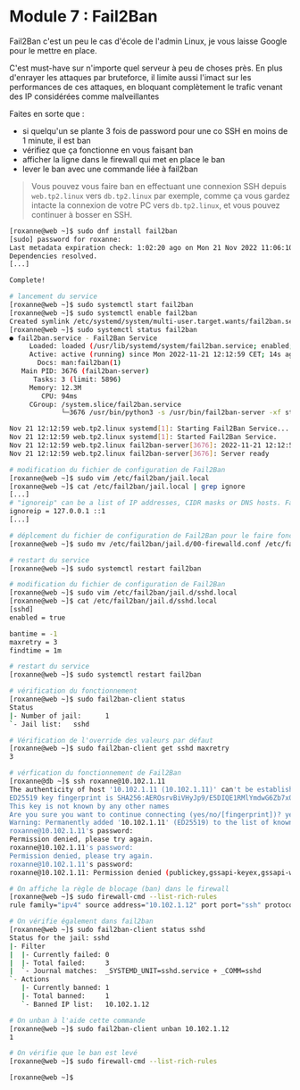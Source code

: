 # Module 7 : Fail2Ban

Fail2Ban c'est un peu le cas d'école de l'admin Linux, je vous laisse Google pour le mettre en place.

C'est must-have sur n'importe quel serveur à peu de choses près. En plus d'enrayer les attaques par bruteforce, il limite aussi l'imact sur les performances de ces attaques, en bloquant complètement le trafic venant des IP considérées comme malveillantes

Faites en sorte que :

- si quelqu'un se plante 3 fois de password pour une co SSH en moins de 1 minute, il est ban
- vérifiez que ça fonctionne en vous faisant ban
- afficher la ligne dans le firewall qui met en place le ban
- lever le ban avec une commande liée à fail2ban

> Vous pouvez vous faire ban en effectuant une connexion SSH depuis `web.tp2.linux` vers `db.tp2.linux` par exemple, comme ça vous gardez intacte la connexion de votre PC vers `db.tp2.linux`, et vous pouvez continuer à bosser en SSH.

```sh
[roxanne@web ~]$ sudo dnf install fail2ban
[sudo] password for roxanne:
Last metadata expiration check: 1:02:20 ago on Mon 21 Nov 2022 11:06:10 CET.
Dependencies resolved.
[...]

Complete!
```

```sh
# lancement du service
[roxanne@web ~]$ sudo systemctl start fail2ban
[roxanne@web ~]$ sudo systemctl enable fail2ban
Created symlink /etc/systemd/system/multi-user.target.wants/fail2ban.service → /usr/lib/systemd/system/fail2ban.service.
[roxanne@web ~]$ sudo systemctl status fail2ban
● fail2ban.service - Fail2Ban Service
     Loaded: loaded (/usr/lib/systemd/system/fail2ban.service; enabled; ven>
     Active: active (running) since Mon 2022-11-21 12:12:59 CET; 14s ago
       Docs: man:fail2ban(1)
   Main PID: 3676 (fail2ban-server)
      Tasks: 3 (limit: 5896)
     Memory: 12.3M
        CPU: 94ms
     CGroup: /system.slice/fail2ban.service
             └─3676 /usr/bin/python3 -s /usr/bin/fail2ban-server -xf start

Nov 21 12:12:59 web.tp2.linux systemd[1]: Starting Fail2Ban Service...
Nov 21 12:12:59 web.tp2.linux systemd[1]: Started Fail2Ban Service.
Nov 21 12:12:59 web.tp2.linux fail2ban-server[3676]: 2022-11-21 12:12:59,36>
Nov 21 12:12:59 web.tp2.linux fail2ban-server[3676]: Server ready
```

```sh
# modification du fichier de configuration de Fail2Ban
[roxanne@web ~]$ sudo vim /etc/fail2ban/jail.local
[roxanne@web ~]$ cat /etc/fail2ban/jail.local | grep ignore
[...]
# "ignoreip" can be a list of IP addresses, CIDR masks or DNS hosts. Fail2ban
ignoreip = 127.0.0.1 ::1
[...]
```

```sh
# déplcement du fichier de configuration de Fail2Ban pour le faire fonctionner avec firewalld au lieu de iptables
[roxanne@web ~]$ sudo mv /etc/fail2ban/jail.d/00-firewalld.conf /etc/fail2ban/jail.d/00-firewalld.local
```

```sh
# restart du service
[roxanne@web ~]$ sudo systemctl restart fail2ban
```

```sh
# modification du fichier de configuration de Fail2Ban
[roxanne@web ~]$ sudo vim /etc/fail2ban/jail.d/sshd.local
[roxanne@web ~]$ cat /etc/fail2ban/jail.d/sshd.local
[sshd]
enabled = true

bantime = -1
maxretry = 3
findtime = 1m
```

```sh
# restart du service
[roxanne@web ~]$ sudo systemctl restart fail2ban

# vérification du fonctionnement
[roxanne@web ~]$ sudo fail2ban-client status
Status
|- Number of jail:      1
`- Jail list:   sshd

# Vérification de l'override des valeurs par défaut
[roxanne@web ~]$ sudo fail2ban-client get sshd maxretry
3
```

```sh
# vérfication du fonctionnement de Fail2Ban
[roxanne@db ~]$ ssh roxanne@10.102.1.11
The authenticity of host '10.102.1.11 (10.102.1.11)' can't be established.
ED25519 key fingerprint is SHA256:AEROsrvBiVHyJp9/E5DIQE1RMlYmdwG6Zb7x0FnJOq0.
This key is not known by any other names
Are you sure you want to continue connecting (yes/no/[fingerprint])? yes
Warning: Permanently added '10.102.1.11' (ED25519) to the list of known hosts.
roxanne@10.102.1.11's password:
Permission denied, please try again.
roxanne@10.102.1.11's password:
Permission denied, please try again.
roxanne@10.102.1.11's password:
roxanne@10.102.1.11: Permission denied (publickey,gssapi-keyex,gssapi-with-mic,password).
```

```sh
# On affiche la règle de blocage (ban) dans le firewall
[roxanne@web ~]$ sudo firewall-cmd --list-rich-rules
rule family="ipv4" source address="10.102.1.12" port port="ssh" protocol="tcp" reject type="icmp-port-unreachable"

# On vérifie également dans fail2ban
[roxanne@web ~]$ sudo fail2ban-client status sshd
Status for the jail: sshd
|- Filter
|  |- Currently failed: 0
|  |- Total failed:     3
|  `- Journal matches:  _SYSTEMD_UNIT=sshd.service + _COMM=sshd
`- Actions
   |- Currently banned: 1
   |- Total banned:     1
   `- Banned IP list:   10.102.1.12
```

```sh
# On unban à l'aide cette commande
[roxanne@web ~]$ sudo fail2ban-client unban 10.102.1.12
1

# On vérifie que le ban est levé
[roxanne@web ~]$ sudo firewall-cmd --list-rich-rules

[roxanne@web ~]$
```
